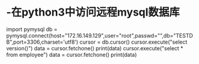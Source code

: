 # -在python3中访问远程mysql数据库

import pymysql
db = pymysql.connect(host="172.16.149.129",user="root",passwd="",db="TESTDB",port=3306,charset='utf8')
cursor = db.cursor()
cursor.execute("select version()")
data = cursor.fetchone()
print(data)
cursor.execute("select * from employee")
data = cursor.fetchone()
print(data)
